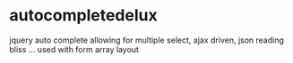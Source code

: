 autocompletedelux
=================

jquery auto complete allowing for multiple select, ajax driven, json reading bliss ... used with form array layout
